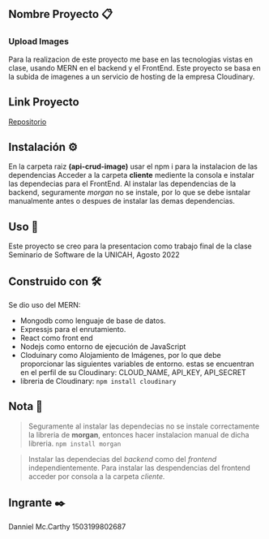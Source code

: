 ## Nombre Proyecto 📋

### Upload Images

Para la realizacion de este proyecto me base en las tecnologias vistas en clase, usando MERN en el backend y el FrontEnd.
Este proyecto se basa en la subida de imagenes a un servicio de hosting de la empresa Cloudinary.

## Link Proyecto

[Repositorio](https://github.com/Danniel-MC/images-api-crud)

## Instalación ⚙️

En la carpeta raiz **(api-crud-image)** usar el npm i para la instalacion de las dependencias
Acceder a la carpeta **cliente** mediente la consola e instalar las dependecias para el FrontEnd.
Al instalar las dependencias de la backend, seguramente _morgan_ no se instale, por lo que se debe isntalar manualmente antes o despues de instalar las demas dependencias.

## Uso 💪

Este proyecto se creo para la presentacion como trabajo final de la clase Seminario de Software de la UNICAH, Agosto 2022

## Construido con 🛠️

Se dio uso del MERN:

- Mongodb como lenguaje de base de datos.
- Expressjs para el enrutamiento.
- React como front end
- Nodejs como entorno de ejecución de JavaScript
- Cloduinary como Alojamiento de Imágenes, por lo que debe proporcionar las siguientes variables de entorno. estas se encuentran en el perfil de su Cloudinary: CLOUD_NAME, API_KEY, API_SECRET
- libreria de Cloudinary: `npm install cloudinary`

## Nota 📝

> Seguramente al instalar las dependecias no se instale correctamente la libreria de **morgan**, entonces hacer instalacion manual de dicha libreria.
`npm install morgan`

> Instalar las dependecias del _backend_ como del _frontend_ independientemente.
> Para instalar las despendencias del frontend acceder por consola a la carpeta _cliente._

## Ingrante ✒️

Danniel Mc.Carthy 1503199802687
